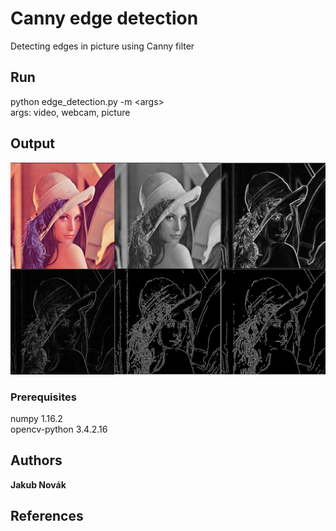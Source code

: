 # Canny edge detection
Detecting edges in picture using Canny filter

## Run
python edge_detection.py -m \<args\><br />
args: video, webcam, picture
  
## Output
![](outputPictures/output.png)

### Prerequisites
numpy         1.16.2  
opencv-python 3.4.2.16

## Authors
**Jakub Novák**

## References
